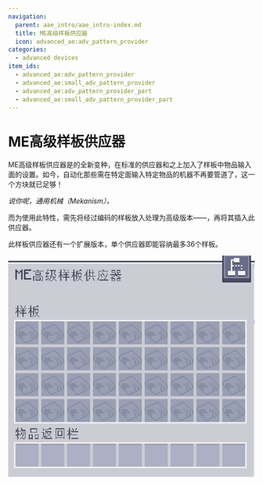 ```yaml
---
navigation:
  parent: aae_intro/aae_intro-index.md
  title: ME高级样板供应器
  icon: advanced_ae:adv_pattern_provider
categories:
  - advanced devices
item_ids:
  - advanced_ae:adv_pattern_provider
  - advanced_ae:small_adv_pattern_provider
  - advanced_ae:adv_pattern_provider_part
  - advanced_ae:small_adv_pattern_provider_part
---
```


# ME高级样板供应器

<Row gap="20">
<BlockImage id="advanced_ae:adv_pattern_provider" scale="8"></BlockImage>
<BlockImage id="advanced_ae:adv_pattern_provider" p:push_direction="up" scale="8"></BlockImage>
<GameScene zoom="8" background="transparent">
  <ImportStructure src="../structure/cable_app_part.snbt"></ImportStructure>
</GameScene>
</Row>

ME高级样板供应器是<ItemLink id="ae2:pattern_provider" />的全新变种，在标准的供应器和<ItemLink id="extendedae:ex_pattern_provider" />之上加入了样板中物品输入面的设置。如今，自动化那些需在特定面输入特定物品的机器不再要管道了，这一个方块就已足够！

*说你呢，通用机械（Mekanism）。*

而为使用此特性，需先将经过编码的样板放入<ItemLink id="advanced_ae:adv_pattern_encoder" />处理为高级版本——<ItemLink id="advanced_ae:adv_processing_pattern" />，再将其插入此供应器。

此样板供应器还有一个扩展版本，单个供应器即能容纳最多36个样板。

![AAEGui](../pic/app_gui.png)